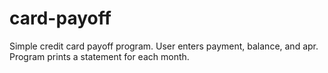 # card-payoff
Simple credit card payoff program. User enters payment, balance, and apr. Program prints a statement for each month.
